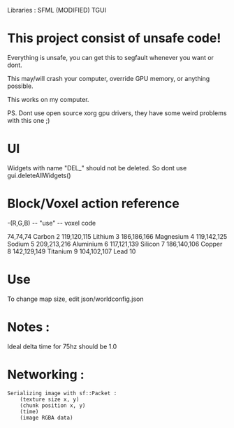 Libraries : 
SFML
(MODIFIED) TGUI



# This project consist of unsafe code!
Everything is unsafe, you can get this to segfault whenever you want or dont. 

This may/will crash your computer, override GPU memory, or anything possible.

This works on my computer. 

PS. Dont use open source xorg gpu drivers, they have some weird problems with this one ;)



# UI 
Widgets with name "DEL_" should not be deleted.
So dont use gui.deleteAllWidgets()




# Block/Voxel action reference

-(R,G,B) -- "use" -- voxel code


74,74,74 Carbon       2
119,120,115 Lithium   3
186,186,166 Magnesium 4
119,142,125 Sodium    5
209,213,216 Aluminium 6
117,121,139 Silicon   7
186,140,106 Copper    8
142,129,149 Titanium  9
104,102,107 Lead      10

# Use
To change map size, edit json/worldconfig.json

# Notes :
Ideal delta time for 75hz should be 1.0

# Networking : 
    Serializing image with sf::Packet :
        (texture size x, y)
        (chunk position x, y)
        (time)
        (image RGBA data)
